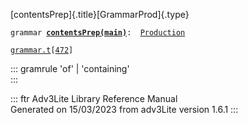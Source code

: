 [contentsPrep]{.title}[GrammarProd]{.type}

`grammar `**[`contentsPrep(main)`](../object/contentsPrep(main).html)**` :   `[`Production`](../object/Production.html)

[`grammar.t`](../file/grammar.t.html)`[`[`472`](../source/grammar.t.html#472)`]`

::: gramrule
\'of\' \| \'containing\'\
:::

::: ftr
Adv3Lite Library Reference Manual\
Generated on 15/03/2023 from adv3Lite version 1.6.1
:::
